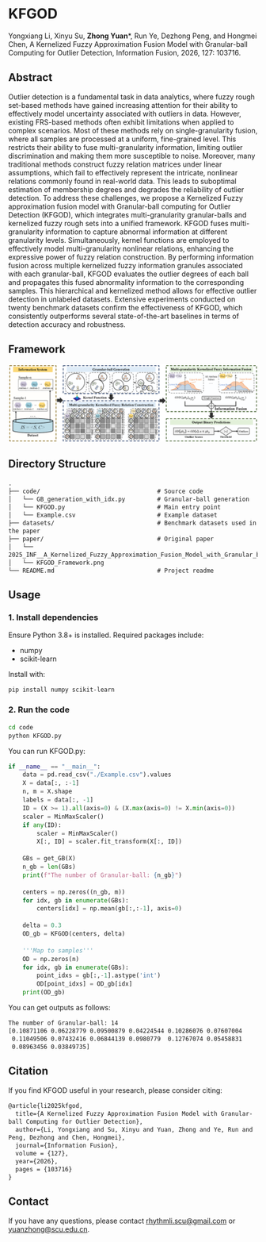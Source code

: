 # KFGOD

Yongxiang Li, Xinyu Su, **Zhong Yuan***, Run Ye, Dezhong Peng, and Hongmei Chen, A Kernelized Fuzzy Approximation Fusion Model with Granular-ball Computing for Outlier Detection, Information Fusion, 2026, 127: 103716.

## Abstract
Outlier detection is a fundamental task in data analytics, where fuzzy rough set-based methods have gained increasing attention for their ability to effectively model uncertainty associated with outliers in data. However, existing FRS-based methods often exhibit limitations when applied to complex scenarios. Most of these methods rely on single-granularity fusion, where all samples are processed at a uniform, fine-grained level. This restricts their ability to fuse multi-granularity information, limiting outlier discrimination and making them more susceptible to noise. Moreover, many traditional methods construct fuzzy relation matrices under linear assumptions, which fail to effectively represent the intricate, nonlinear relations commonly found in real-world data. This leads to suboptimal estimation of membership degrees and degrades the reliability of outlier detection. To address these challenges, we propose a Kernelized Fuzzy approximation fusion model with Granular-ball computing for Outlier Detection (KFGOD), which integrates multi-granularity granular-balls and kernelized fuzzy rough sets into a unified framework. KFGOD fuses multi-granularity information to capture abnormal information at different granularity levels. Simultaneously, kernel functions are employed to effectively model multi-granularity nonlinear relations, enhancing the expressive power of fuzzy relation construction. By performing information fusion across multiple kernelized fuzzy information granules associated with each granular-ball, KFGOD evaluates the outlier degrees of each ball and propagates this fused abnormality information to the corresponding samples. This hierarchical and kernelized method allows for effective outlier detection in unlabeled datasets. Extensive experiments conducted on twenty benchmark datasets confirm the effectiveness of KFGOD, which consistently outperforms several state-of-the-art baselines in terms of detection accuracy and robustness.

## Framework
![image](./paper/KFGOD_Framework.png)

## Directory Structure
```
.
├── code/                                 # Source code
│   └── GB_generation_with_idx.py         # Granular-ball generation
│   └── KFGOD.py                          # Main entry point
│   └── Example.csv                       # Example dataset
├── datasets/                             # Benchmark datasets used in the paper
├── paper/                                # Original paper
│   └── 2025_INF__A_Kernelized_Fuzzy_Approximation_Fusion_Model_with_Granular_ball_Computing_for_Outlier_Detection.pdf
│   └── KFGOD_Framework.png
└── README.md                             # Project readme
```

## Usage

### 1. Install dependencies
Ensure Python 3.8+ is installed. Required packages include:

- numpy  
- scikit-learn  

Install with:

```bash
pip install numpy scikit-learn
```

### 2. Run the code
```bash
cd code
python KFGOD.py
```

You can run KFGOD.py:
```python
if __name__ == "__main__":
    data = pd.read_csv("./Example.csv").values
    X = data[:, :-1]
    n, m = X.shape
    labels = data[:, -1]
    ID = (X >= 1).all(axis=0) & (X.max(axis=0) != X.min(axis=0))
    scaler = MinMaxScaler()
    if any(ID):
        scaler = MinMaxScaler()
        X[:, ID] = scaler.fit_transform(X[:, ID])

    GBs = get_GB(X)
    n_gb = len(GBs)
    print(f"The number of Granular-ball: {n_gb}")
    
    centers = np.zeros((n_gb, m))
    for idx, gb in enumerate(GBs):
        centers[idx] = np.mean(gb[:,:-1], axis=0)
        
    delta = 0.3
    OD_gb = KFGOD(centers, delta)
    
    '''Map to samples'''
    OD = np.zeros(n)
    for idx, gb in enumerate(GBs):
        point_idxs = gb[:,-1].astype('int')
        OD[point_idxs] = OD_gb[idx]
    print(OD_gb)
```
You can get outputs as follows:
```
The number of Granular-ball: 14
[0.10871106 0.06228779 0.09500879 0.04224544 0.10286076 0.07607004
 0.11049506 0.07432416 0.06844139 0.0980779  0.12767074 0.05458831
 0.08963456 0.03849735]
```
## Citation
If you find KFGOD useful in your research, please consider citing:
```
@article{li2025kfgod,
  title={A Kernelized Fuzzy Approximation Fusion Model with Granular-ball Computing for Outlier Detection},
  author={Li, Yongxiang and Su, Xinyu and Yuan, Zhong and Ye, Run and Peng, Dezhong and Chen, Hongmei},
  journal={Information Fusion},
  volume = {127},
  year={2026},
  pages = {103716}
}
```
## Contact
If you have any questions, please contact rhythmli.scu@gmail.com or yuanzhong@scu.edu.cn.
